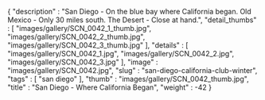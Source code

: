 {
  "description" : "San Diego - On the blue bay where California began. Old Mexico - Only 30 miles south. The Desert - Close at hand.",
  "detail_thumbs" : [
                       "images/gallery/SCN_0042_1_thumb.jpg",
                       "images/gallery/SCN_0042_2_thumb.jpg",
                       "images/gallery/SCN_0042_3_thumb.jpg"
                     ],
  "details" : [
                 "images/gallery/SCN_0042_1.jpg",
                 "images/gallery/SCN_0042_2.jpg",
                 "images/gallery/SCN_0042_3.jpg"
               ],
  "image" : "images/gallery/SCN_0042.jpg",
  "slug" : "san-diego-california-club-winter",
  "tags" : [
              "san diego"
            ],
  "thumb" : "images/gallery/SCN_0042_thumb.jpg",
  "title" : "San Diego - Where California Began",
  "weight" : -42
}
